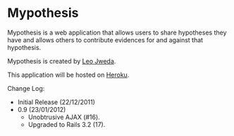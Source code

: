 # Mypothesis

Mypothesis is a web application that allows users to share hypotheses they have and allows others to contribute evidences for and against that hypothesis.

Mypothesis is created by [Leo Jweda](http://www.LeoJweda.com/). 

This application will be hosted on [Heroku](http://www.heroku.com/).

Change Log:

- Initial Release (22/12/2011)
- 0.9 (23/01/2012)
  - Unobtrusive AJAX (#16).
  - Upgraded to Rails 3.2 (17).